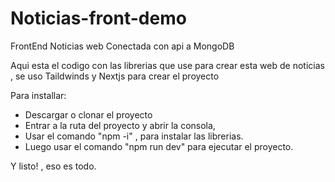 # Noticias-front-demo
FrontEnd Noticias web Conectada con api a MongoDB

Aqui esta el codigo con las librerias que use para crear esta web de noticias , se uso Taildwinds y Nextjs para crear el proyecto

Para installar:

   - Descargar o clonar el proyecto
   - Entrar a la ruta del proyecto y abrir la consola,
   - Usar el comando "npm -i" , para instalar las librerias.
   - Luego usar el comando "npm run dev" para ejecutar el proyecto.
   
   Y listo! , eso es todo.
